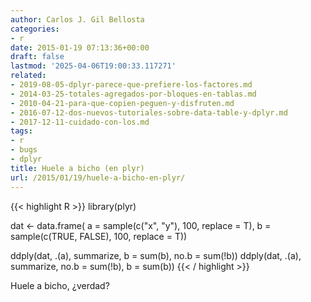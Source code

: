 ```yaml
---
author: Carlos J. Gil Bellosta
categories:
- r
date: 2015-01-19 07:13:36+00:00
draft: false
lastmod: '2025-04-06T19:00:33.117271'
related:
- 2019-08-05-dplyr-parece-que-prefiere-los-factores.md
- 2014-03-25-totales-agregados-por-bloques-en-tablas.md
- 2010-04-21-para-que-copien-peguen-y-disfruten.md
- 2016-07-12-dos-nuevos-tutoriales-sobre-data-table-y-dplyr.md
- 2017-12-11-cuidado-con-los.md
tags:
- r
- bugs
- dplyr
title: Huele a bicho (en plyr)
url: /2015/01/19/huele-a-bicho-en-plyr/
---
```


{{< highlight R >}}
library(plyr)

dat <- data.frame( a = sample(c("x", "y"),    100, replace = T),
                    b = sample(c(TRUE, FALSE), 100, replace = T))

ddply(dat, .(a), summarize, b = sum(b), no.b = sum(!b))
ddply(dat, .(a), summarize, no.b = sum(!b), b = sum(b))
{{< / highlight >}}

Huele a bicho, ¿verdad?